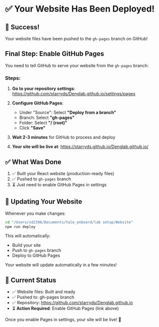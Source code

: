 # ✅ Your Website Has Been Deployed!

## 🎉 Success!

Your website files have been pushed to the `gh-pages` branch on GitHub!

## Final Step: Enable GitHub Pages

You need to tell GitHub to serve your website from the `gh-pages` branch:

### Steps:

1. **Go to your repository settings**:
   https://github.com/starryds/Denglab.github.io/settings/pages

2. **Configure GitHub Pages**:
   - Under "Source": Select **"Deploy from a branch"**
   - Branch: Select **"gh-pages"**
   - Folder: Select **"/ (root)"**
   - Click **"Save"**

3. **Wait 2-3 minutes** for GitHub to process and deploy

4. **Your site will be live at**:
   https://starryds.github.io/Denglab.github.io/

## ✅ What Was Done

1. ✅ Built your React website (production-ready files)
2. ✅ Pushed to `gh-pages` branch
3. ⏳ Just need to enable GitHub Pages in settings

## 🔄 Updating Your Website

Whenever you make changes:

```bash
cd "/Users/sd2396/Documents/Yale_onboard/lab setup/Website"
npm run deploy
```

This will automatically:
- Build your site
- Push to `gh-pages` branch
- Deploy to GitHub Pages

Your website will update automatically in a few minutes!

## 📝 Current Status

- ✅ Website files: Built and ready
- ✅ Pushed to: gh-pages branch
- ✅ Repository: https://github.com/starryds/Denglab.github.io
- ⏳ **Action Required**: Enable GitHub Pages (link above)

Once you enable Pages in settings, your site will be live! 🚀


